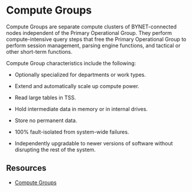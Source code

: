 # Compute Groups


Compute Groups are separate compute clusters of BYNET-connected nodes independent of the Primary Operational Group. They perform compute-intensive query steps that free the Primary Operational Group to perform session management, parsing engine functions, and tactical or other short-term functions.

Compute Group characteristics include the following:

-   Optionally specialized for departments or work types.

-   Extend and automatically scale up compute power.

-   Read large tables in TSS.

-   Hold intermediate data in memory or in internal drives.

-   Store no permanent data.

-   100% fault-isolated from system-wide failures.

-   Independently upgradable to newer versions of software without disrupting the rest of the system.


## Resources


-   [Compute Groups](mqu1640280532737.md#)


